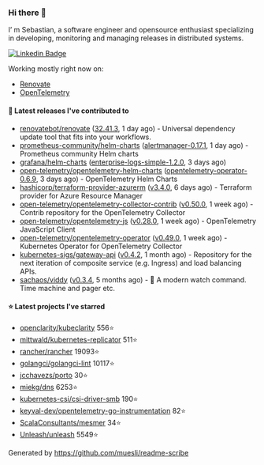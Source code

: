 ### Hi there 👋

I’ m Sebastian, a software engineer and opensource enthusiast specializing in developing, monitoring and managing releases in distributed systems.

[![Linkedin Badge](https://img.shields.io/badge/-LinkedIn-blue?style=flat&logo=Linkedin&logoColor=white&link=https://www.linkedin.com/in/sebastian-poxhofer/)](https://www.linkedin.com/in/sebastian-poxhofer/)

Working mostly right now on:
- [Renovate](https://github.com/renovatebot/renovate)
- [OpenTelemetry](https://github.com/open-telemetry)



#### 🚀 Latest releases I've contributed to

- [renovatebot/renovate](https://github.com/renovatebot/renovate) ([32.41.3](https://github.com/renovatebot/renovate/releases/tag/32.41.3), 1 day ago) - Universal dependency update tool that fits into your workflows.
- [prometheus-community/helm-charts](https://github.com/prometheus-community/helm-charts) ([alertmanager-0.17.1](https://github.com/prometheus-community/helm-charts/releases/tag/alertmanager-0.17.1), 1 day ago) - Prometheus community Helm charts
- [grafana/helm-charts](https://github.com/grafana/helm-charts) ([enterprise-logs-simple-1.2.0](https://github.com/grafana/helm-charts/releases/tag/enterprise-logs-simple-1.2.0), 3 days ago)
- [open-telemetry/opentelemetry-helm-charts](https://github.com/open-telemetry/opentelemetry-helm-charts) ([opentelemetry-operator-0.6.9](https://github.com/open-telemetry/opentelemetry-helm-charts/releases/tag/opentelemetry-operator-0.6.9), 3 days ago) - OpenTelemetry Helm Charts
- [hashicorp/terraform-provider-azurerm](https://github.com/hashicorp/terraform-provider-azurerm) ([v3.4.0](https://github.com/hashicorp/terraform-provider-azurerm/releases/tag/v3.4.0), 6 days ago) - Terraform provider for Azure Resource Manager
- [open-telemetry/opentelemetry-collector-contrib](https://github.com/open-telemetry/opentelemetry-collector-contrib) ([v0.50.0](https://github.com/open-telemetry/opentelemetry-collector-contrib/releases/tag/v0.50.0), 1 week ago) - Contrib repository for the OpenTelemetry Collector
- [open-telemetry/opentelemetry-js](https://github.com/open-telemetry/opentelemetry-js) ([v0.28.0](https://github.com/open-telemetry/opentelemetry-js/releases/tag/v0.28.0), 1 week ago) - OpenTelemetry JavaScript Client
- [open-telemetry/opentelemetry-operator](https://github.com/open-telemetry/opentelemetry-operator) ([v0.49.0](https://github.com/open-telemetry/opentelemetry-operator/releases/tag/v0.49.0), 1 week ago) - Kubernetes Operator for OpenTelemetry Collector
- [kubernetes-sigs/gateway-api](https://github.com/kubernetes-sigs/gateway-api) ([v0.4.2](https://github.com/kubernetes-sigs/gateway-api/releases/tag/v0.4.2), 1 month ago) - Repository for the next iteration of composite service (e.g. Ingress) and load balancing APIs.
- [sachaos/viddy](https://github.com/sachaos/viddy) ([v0.3.4](https://github.com/sachaos/viddy/releases/tag/v0.3.4), 5 months ago) - 👀 A modern watch command. Time machine and pager etc.

#### ⭐ Latest projects I've starred

- [openclarity/kubeclarity](https://github.com/openclarity/kubeclarity) 556⭐
- [mittwald/kubernetes-replicator](https://github.com/mittwald/kubernetes-replicator) 511⭐
- [rancher/rancher](https://github.com/rancher/rancher) 19093⭐
- [golangci/golangci-lint](https://github.com/golangci/golangci-lint) 10117⭐
- [jcchavezs/porto](https://github.com/jcchavezs/porto) 30⭐
- [miekg/dns](https://github.com/miekg/dns) 6253⭐
- [kubernetes-csi/csi-driver-smb](https://github.com/kubernetes-csi/csi-driver-smb) 190⭐
- [keyval-dev/opentelemetry-go-instrumentation](https://github.com/keyval-dev/opentelemetry-go-instrumentation) 82⭐
- [ScalaConsultants/mesmer](https://github.com/ScalaConsultants/mesmer) 34⭐
- [Unleash/unleash](https://github.com/Unleash/unleash) 5549⭐



Generated by https://github.com/muesli/readme-scribe
